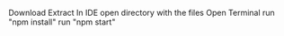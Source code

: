 Download
Extract
In IDE open directory with the files
Open Terminal
run "npm install"
run "npm start"
